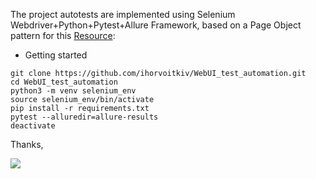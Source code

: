 The project autotests are implemented using Selenium Webdriver+Python+Pytest+Allure Framework,
based on a Page Object pattern for this <a href="http://selenium1py.pythonanywhere.com/en-gb/">Resource</a>: 

* Getting started
```
git clone https://github.com/ihorvoitkiv/WebUI_test_automation.git
cd WebUI_test_automation
python3 -m venv selenium_env
source selenium_env/bin/activate
pip install -r requirements.txt
pytest --alluredir=allure-results
deactivate
```
Thanks,

<img src="https://camo.githubusercontent.com/0c7864cfef5de26e967d5ba390371727ce210880/68747470733a2f2f6d656469612e67697068792e636f6d2f6d656469612f68654958354866576745596c572f67697068792e676966">
